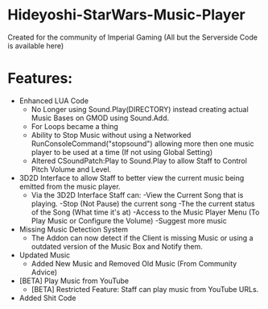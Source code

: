 # Hideyoshi-StarWars-Music-Player
Created for the community of Imperial Gaming (All but the Serverside Code is available here)

# Features:
- Enhanced LUA Code
    - No Longer using Sound.Play(DIRECTORY) instead creating actual Music Bases on GMOD using Sound.Add.
    - For Loops became a thing
    - Ability to Stop Music without using a Networked RunConsoleCommand("stopsound") allowing more then
      one music player to be used at a time (If not using Global Setting)
    - Altered CSoundPatch:Play to Sound.Play to allow Staff to Control Pitch Volume and Level.
- 3D2D Interface to allow Staff to better view the current music being emitted from the music player.
    - Via the 3D2D Interface Staff can:
        -View the Current Song that is playing.
        -Stop (Not Pause) the current song
        -The the current status of the Song (What time it's at)
        -Access to the Music Player Menu (To Play Music or Configure the Volume)
        -Suggest more music
- Missing Music Detection System
    - The Addon can now detect if the Client is missing Music or using a outdated version of the Music Box and Notify them.
- Updated Music
    - Added New Music and Removed Old Music (From Community Advice)
- [BETA] Play Music from YouTube
    - [BETA] Restricted Feature: Staff can play music from YouTube URLs.
- Added Shit Code
